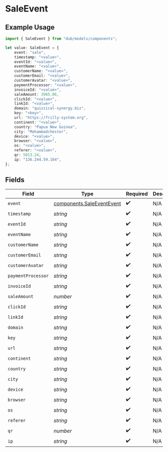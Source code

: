 # SaleEvent

## Example Usage

```typescript
import { SaleEvent } from "dub/models/components";

let value: SaleEvent = {
    event: "sale",
    timestamp: "<value>",
    eventId: "<value>",
    eventName: "<value>",
    customerName: "<value>",
    customerEmail: "<value>",
    customerAvatar: "<value>",
    paymentProcessor: "<value>",
    invoiceId: "<value>",
    saleAmount: 3965.06,
    clickId: "<value>",
    linkId: "<value>",
    domain: "quizzical-synergy.biz",
    key: "<key>",
    url: "https://frilly-system.org",
    continent: "<value>",
    country: "Papua New Guinea",
    city: "Mohammadchester",
    device: "<value>",
    browser: "<value>",
    os: "<value>",
    referer: "<value>",
    qr: 5013.24,
    ip: "136.244.59.164",
};
```

## Fields

| Field                                                                  | Type                                                                   | Required                                                               | Description                                                            |
| ---------------------------------------------------------------------- | ---------------------------------------------------------------------- | ---------------------------------------------------------------------- | ---------------------------------------------------------------------- |
| `event`                                                                | [components.SaleEventEvent](../../models/components/saleeventevent.md) | :heavy_check_mark:                                                     | N/A                                                                    |
| `timestamp`                                                            | *string*                                                               | :heavy_check_mark:                                                     | N/A                                                                    |
| `eventId`                                                              | *string*                                                               | :heavy_check_mark:                                                     | N/A                                                                    |
| `eventName`                                                            | *string*                                                               | :heavy_check_mark:                                                     | N/A                                                                    |
| `customerName`                                                         | *string*                                                               | :heavy_check_mark:                                                     | N/A                                                                    |
| `customerEmail`                                                        | *string*                                                               | :heavy_check_mark:                                                     | N/A                                                                    |
| `customerAvatar`                                                       | *string*                                                               | :heavy_check_mark:                                                     | N/A                                                                    |
| `paymentProcessor`                                                     | *string*                                                               | :heavy_check_mark:                                                     | N/A                                                                    |
| `invoiceId`                                                            | *string*                                                               | :heavy_check_mark:                                                     | N/A                                                                    |
| `saleAmount`                                                           | *number*                                                               | :heavy_check_mark:                                                     | N/A                                                                    |
| `clickId`                                                              | *string*                                                               | :heavy_check_mark:                                                     | N/A                                                                    |
| `linkId`                                                               | *string*                                                               | :heavy_check_mark:                                                     | N/A                                                                    |
| `domain`                                                               | *string*                                                               | :heavy_check_mark:                                                     | N/A                                                                    |
| `key`                                                                  | *string*                                                               | :heavy_check_mark:                                                     | N/A                                                                    |
| `url`                                                                  | *string*                                                               | :heavy_check_mark:                                                     | N/A                                                                    |
| `continent`                                                            | *string*                                                               | :heavy_check_mark:                                                     | N/A                                                                    |
| `country`                                                              | *string*                                                               | :heavy_check_mark:                                                     | N/A                                                                    |
| `city`                                                                 | *string*                                                               | :heavy_check_mark:                                                     | N/A                                                                    |
| `device`                                                               | *string*                                                               | :heavy_check_mark:                                                     | N/A                                                                    |
| `browser`                                                              | *string*                                                               | :heavy_check_mark:                                                     | N/A                                                                    |
| `os`                                                                   | *string*                                                               | :heavy_check_mark:                                                     | N/A                                                                    |
| `referer`                                                              | *string*                                                               | :heavy_check_mark:                                                     | N/A                                                                    |
| `qr`                                                                   | *number*                                                               | :heavy_check_mark:                                                     | N/A                                                                    |
| `ip`                                                                   | *string*                                                               | :heavy_check_mark:                                                     | N/A                                                                    |